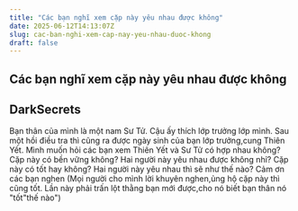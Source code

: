 ```yaml
---
title: "Các bạn nghĩ xem cặp này yêu nhau được không"
date: 2025-06-12T14:13:07Z
slug: cac-ban-nghi-xem-cap-nay-yeu-nhau-duoc-khong
draft: false
---
```


## Các bạn nghĩ xem cặp này yêu nhau được không

## DarkSecrets

Bạn thân của mình là một nam Sư Tử. Cậu ấy thích lớp trưởng lớp mình. Sau một hồi điều tra thì cũng ra được ngày sinh của bạn lớp trưởng,cung Thiên Yết. Mình muốn hỏi các bạn xem Thiên Yết và Sư Tử có hợp nhau không? Cặp này có bền vững không? Hai người này yêu nhau được không nhỉ? Cặp này có tốt hay không? Hai người này yêu nhau thì sẽ như thế nào?
Cảm ơn các bạn nghen
(Mọi người cho mình lời khuyên nghen,ủng hộ cặp này thì cũng tốt. Lần này phải trấn lột thằng bạn mới được,cho nó biết bạn thân nó "tốt"thế nào")